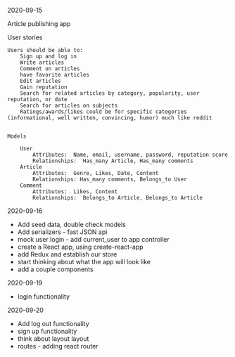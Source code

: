 2020-09-15

Article publishing app

User stories

    Users should be able to:
    	Sign up and log in
    	Write articles
    	Comment on articles
    	have favorite articles
    	Edit articles
    	Gain reputation
    	Search for related articles by category, popularity, user reputation, or date
    	Search for articles on subjects
    	Ratings/awards/likes could be for specific categories (informational, well written, convincing, humor) much like reddit


    Models

    	User
    		Attributes:  Name, email, username, password, reputation score
    		Relationships:  Has_many Article, Has_many comments
    	Article
    		Attributes:  Genre, Likes, Date, Content
    		Relationships: Has_many comments, Belongs_to User
    	Comment
    		Attributes:  Likes, Content
    		Relationships:  Belongs_to Article, Belongs_to Article

2020-09-16

- Add seed data, double check models
- Add serializers - fast JSON api
- mock user login - add current_user to app controller
- create a React app, using create-react-app
- add Redux and establish our store
- start thinking about what the app will look like
- add a couple components

2020-09-19

- login functionality

2020-09-20

- Add log out functionality
- sign up functionality
- think about layout layout
- routes - adding react router
